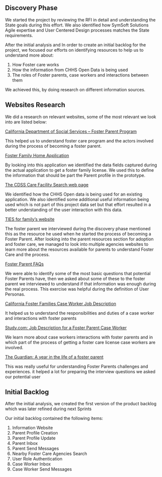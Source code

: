 **Discovery Phase**
-------------------
We started the project by reviewing the RFI in detail and understanding the State goals during this effort. We also identified how SymSoft Solutions Agile expertise and User Centered Design processes matches the State requirements. 

After the initial analysis and In order to create an initial backlog for the project, we focused our efforts on identifying resources to help us to understand more about:

1. How Foster care works
2. How the information from CHHS Open Data is being used
3. The roles of Foster parents, case workers and interactions between them

We achieved this, by doing research on different information sources.

Websites Research
-----------------

We did a research on relevant websites, some of the most relevant we look into are listed below:

[California Department of Social Services – Foster Parent Program](http://www.cdss.ca.gov/cdssweb/PG123.htm)

This helped us to understand foster care program and the actors involved during the process of becoming a foster parent.

[Foster Family Home Application](http://www.cdss.ca.gov/cdssweb/entres/forms/English/LIC283.pdf)

By looking into this application we identified the data fields captured during the actual application to get a foster family license. We used this to define the information that should be part the Parent profile in the prototype.

[The CDSS Care Facility Search web page](https://secure.dss.ca.gov/CareFacilitySearch/home/index) 

We identified how the CHHS Open data is being used for an existing application. We also identified some additional useful information being used which is not part of this project data set  but that effort resulted in a better understanding of the user interaction with this data.

[TIES for family’s website](http://www.tiesforadoption.ucla.edu/)

The foster parent we interviewed during the discovery phase mentioned this as the resource he used when he started the process of becoming a Foster Parent. After looking into the parent resources section for adoption and foster care, we managed to look into multiple agencies websites to learn more about the resources available for parents to understand Foster Care and the process. 

[Foster Parent FAQs](http://www.childsworld.ca.gov/PG1347.htm)

We were able to identify some of the most basic questions that potential Foster Parents have, then we asked about some of these to the foster parent we interviewed to understand if that information was enough during the real process. This exercise was helpful during the definition of User Personas.

[California Foster Families Case Worker Job Description](http://www.cafosterfamilies.com/employment.htm)

It helped us to understand the responsibilities and duties of a case worker and interactions with foster parents

[Study.com: Job Description for a Foster Parent Case Worker](http://study.com/articles/Job_Description_of_a_Foster_Care_Caseworker.html) 

We learn more about case workers interactions with foster parents and in which part of the process of getting a foster care license case workers are involved. 


[The Guardian: A year in the life of a foster parent](http://www.theguardian.com/society/2010/nov/27/diary-of-a-foster-parent)

This was really useful for understanding Foster Parents challenges and experiences. it helped a lot for preparing the interview questions we asked our potential user

Initial Backlog
---------------
After the initial analysis, we created the first version of the product backlog which was later refined during next Sprints

Our initial backlog contained the following items:

1.	Information Website
2.	Parent Profile Creation
3.	Parent Profile Update
4.	Parent Inbox
5.	Parent Send Messages
6.	Nearby Foster Care Agencies Search
7.	User Role Authentication 
8.	Case Worker Inbox
9.	Case Worker Send Messages

